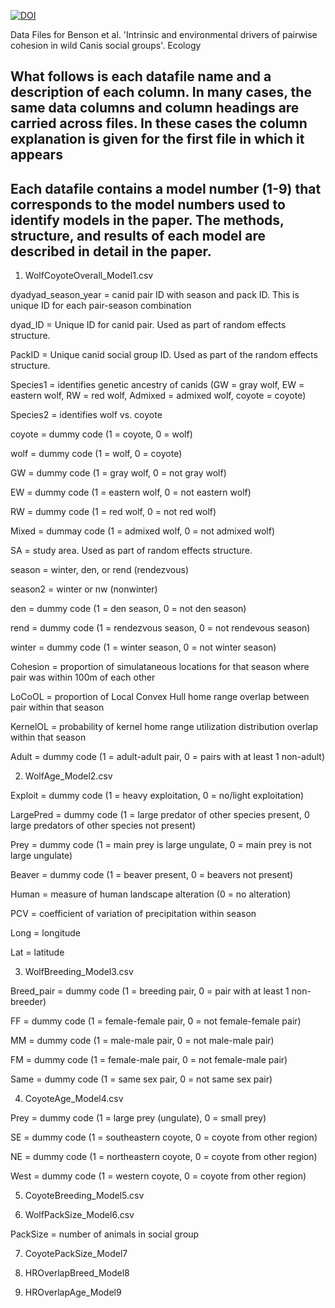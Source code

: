 [![DOI](https://zenodo.org/badge/619827249.svg)](https://doi.org/10.5281/zenodo.13891913)

Data Files for Benson et al. 'Intrinsic and environmental drivers of pairwise cohesion in wild Canis social groups'. Ecology

## What follows is each datafile name and a description of each column. In many cases, the same data columns and column headings are carried across files. In these cases the column explanation is given for the first file in which it appears
## Each datafile contains a model number (1-9) that corresponds to the model numbers used to identify models in the paper. The methods, structure, and results of each model are described in detail in the paper.


1. WolfCoyoteOverall_Model1.csv

dyadyad_season_year = canid pair ID with season and pack ID. This is unique ID for each pair-season combination

dyad_ID = Unique ID for canid pair. Used as part of random effects structure.

PackID = Unique canid social group ID. Used as part of the random effects structure.

Species1 = identifies genetic ancestry of canids (GW = gray wolf, EW = eastern wolf, RW = red wolf, Admixed = admixed wolf, coyote = coyote)

Species2 = identifies wolf vs. coyote

coyote = dummy code (1 = coyote, 0 = wolf)

wolf = dummy code (1 = wolf, 0 = coyote)

GW = dummy code (1 = gray wolf, 0 = not gray wolf)

EW = dummy code (1 = eastern wolf, 0 = not eastern wolf)

RW = dummy code (1 = red wolf, 0 = not red wolf)

Mixed = dummay code (1 = admixed wolf, 0 = not admixed wolf)

SA = study area. Used as part of random effects structure.

season = winter, den, or rend (rendezvous)

season2 = winter or nw (nonwinter)

den = dummy code (1 = den season, 0 = not den season)

rend = dummy code (1 = rendezvous season, 0 = not rendevous season)

winter = dummy code (1 = winter season, 0 = not winter season)

Cohesion = proportion of simulataneous locations for that season where pair was within 100m of each other

LoCoOL = proportion of Local Convex Hull home range overlap between pair within that season

KernelOL = probability of kernel home range utilization distribution overlap within that season

Adult = dummy code (1 = adult-adult pair, 0 = pairs with at least 1 non-adult)

2. WolfAge_Model2.csv

Exploit = dummy code (1 = heavy exploitation, 0 = no/light exploitation)

LargePred = dummy code (1 = large predator of other species present, 0 large predators of other species not present)

Prey = dummy code (1 = main prey is large ungulate, 0 = main prey is not large ungulate)

Beaver = dummy code (1 = beaver present, 0 = beavers not present)

Human = measure of human landscape alteration (0 = no alteration)

PCV = coefficient of variation of precipitation within season

Long = longitude

Lat = latitude

3. WolfBreeding_Model3.csv

Breed_pair = dummy code (1 = breeding pair, 0 = pair with at least 1 non-breeder)

FF = dummy code (1 = female-female pair, 0 = not female-female pair)

MM = dummy code (1 = male-male pair, 0 = not male-male pair)

FM = dummy code (1 = female-male pair, 0 = not female-male pair)

Same = dummy code (1 = same sex pair, 0 = not same sex pair)

4. CoyoteAge_Model4.csv

Prey = dummy code (1 = large prey (ungulate), 0 = small prey)

SE = dummy code (1 = southeastern coyote, 0 = coyote from other region)

NE = dummy code (1 = northeastern coyote, 0 = coyote from other region)

West = dummy code (1 = western coyote, 0 = coyote from other region)

5. CoyoteBreeding_Model5.csv

6. WolfPackSize_Model6.csv

PackSize = number of animals in social group

7. CoyotePackSize_Model7

8. HROverlapBreed_Model8

9. HROverlapAge_Model9

